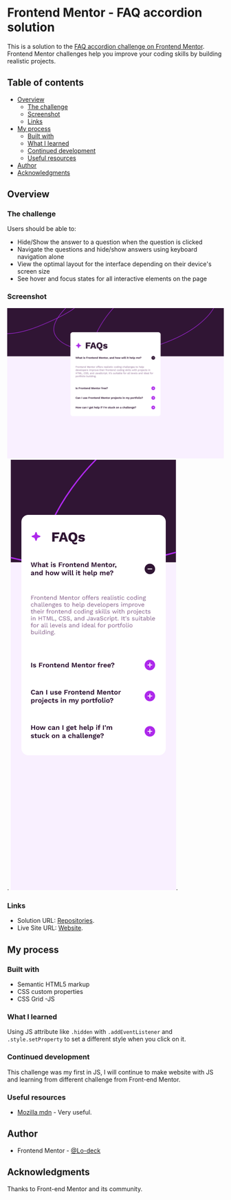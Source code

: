 # Frontend Mentor - FAQ accordion solution

This is a solution to the [FAQ accordion challenge on Frontend Mentor](https://www.frontendmentor.io/challenges/faq-accordion-wyfFdeBwBz). Frontend Mentor challenges help you improve your coding skills by building realistic projects. 

## Table of contents

- [Overview](#overview)
  - [The challenge](#the-challenge)
  - [Screenshot](#screenshot)
  - [Links](#links)
- [My process](#my-process)
  - [Built with](#built-with)
  - [What I learned](#what-i-learned)
  - [Continued development](#continued-development)
  - [Useful resources](#useful-resources)
- [Author](#author)
- [Acknowledgments](#acknowledgments)


## Overview

### The challenge

Users should be able to:

- Hide/Show the answer to a question when the question is clicked
- Navigate the questions and hide/show answers using keyboard navigation alone
- View the optimal layout for the interface depending on their device's screen size
- See hover and focus states for all interactive elements on the page

### Screenshot

![screenshot desktop](https://github.com/Lo-Deck/FAQ-accordion/blob/main/screenshot/FAQ%20accordion-desktop.png).
![screenshot mobile](https://github.com/Lo-Deck/FAQ-accordion/blob/main/screenshot/FAQ%20accordion-mobile.png).



### Links

- Solution URL: [Repositories](https://github.com/Lo-Deck/FAQ-accordion).
- Live Site URL: [Website](https://lo-deck.github.io/FAQ-accordion/).

## My process

### Built with

- Semantic HTML5 markup
- CSS custom properties
- CSS Grid
-JS


### What I learned

Using JS attribute like ```.hidden``` with ```.addEventListener``` and ```.style.setProperty```  to set a different style when you click on it. 


### Continued development

This challenge was my first in JS, I will continue to make website with JS and learning from different challenge from Front-end Mentor.


### Useful resources

- [Mozilla mdn](https://developer.mozilla.org/) - Very useful.


## Author

- Frontend Mentor - [@Lo-deck](https://www.frontendmentor.io/profile/Lo-Deck)


## Acknowledgments

Thanks to Front-end Mentor and its community.